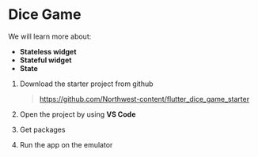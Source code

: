 # Dice Game

We will learn more about:

- **Stateless widget**
- **Stateful widget**
- **State**



1. Download the starter project from github

   > https://github.com/Northwest-content/flutter_dice_game_starter



2. Open the project by using **VS Code**
3. Get packages
4. Run the app on the emulator

